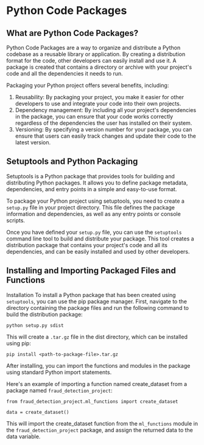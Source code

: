 # Python Code Packages

## What are Python Code Packages?

Python Code Packages are a way to organize and distribute a Python codebase as a reusable library or application. By creating a distribution format for the code, other developers can easily install and use it. A package is created that contains a directory or archive with your project's code and all the dependencies it needs to run.

Packaging your Python project offers several benefits, including:

1. Reusability: By packaging your project, you make it easier for other developers to use and integrate your code into their own projects.
2. Dependency management: By including all your project's dependencies in the package, you can ensure that your code works correctly regardless of the dependencies the user has installed on their system.
3. Versioning: By specifying a version number for your package, you can ensure that users can easily track changes and update their code to the latest version.

## Setuptools and Python Packaging

Setuptools is a Python package that provides tools for building and distributing Python packages. It allows you to define package metadata, dependencies, and entry points in a simple and easy-to-use format.

To package your Python project using setuptools, you need to create a `setup.py` file in your project directory. This file defines the package information and dependencies, as well as any entry points or console scripts.

Once you have defined your `setup.py` file, you can use the `setuptools` command line tool to build and distribute your package. This tool creates a distribution package that contains your project's code and all its dependencies, and can be easily installed and used by other developers.

## Installing and Importing Packaged Files and Functions

Installation
To install a Python package that has been created using `setuptools`, you can use the pip package manager. First, navigate to the directory containing the package files and run the following command to build the distribution package:

```
python setup.py sdist
```

This will create a `.tar.gz` file in the dist directory, which can be installed using pip:

```
pip install <path-to-package-file>.tar.gz
```

After installing, you can import the functions and modules in the package using standard Python import statements.

Here's an example of importing a function named create_dataset from a package named `fraud_detection_project`:

```
from fraud_detection_project.ml_functions import create_dataset

data = create_dataset()
```

This will import the create_dataset function from the `ml_functions` module in the `fraud_detection_project` package, and assign the returned data to the data variable.

